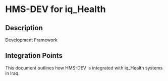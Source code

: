 # HMS-DEV for iq_Health

## Description

Development Framework

## Integration Points

This document outlines how HMS-DEV is integrated with iq_Health systems in Iraq.
